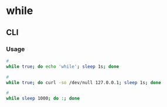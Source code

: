 # while

## CLI

### Usage

```sh
#
while true; do echo 'while'; sleep 1s; done

#
while true; do curl -so /dev/null 127.0.0.1; sleep 1s; done

#
while sleep 1000; do :; done
```
